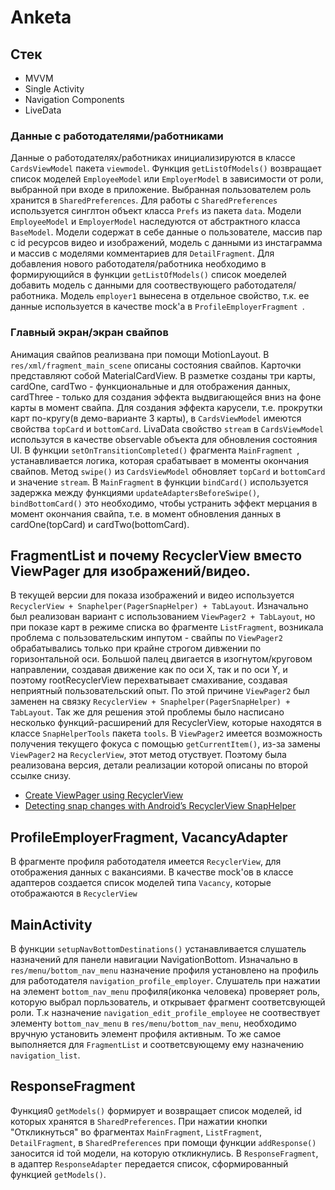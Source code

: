 # Anketa
## Стек
- MVVM
- Single Activity
- Navigation Components
- LiveData

### Данные с работодателями/работниками
Данные о работодателях/работниках инициализируются в классе ```CardsViewModel``` пакета ```viewmodel```. 
Функция ```getListOfModels()``` возвращает список моделей ```EmployeeModel``` или ```EmployerModel``` в зависимости от роли, выбранной при входе в приложение.
Выбранная пользователем роль хранится в ```SharedPreferences```. Для работы с ```SharedPreferences``` используется синглтон объект класса ```Prefs``` из пакета ```data```. 
Модели ```EmployeeModel``` и ```EmployerModel``` наследуются от абстрактного класса ```BaseModel```. Модели содержат в себе данные о пользователе, массив пар с id ресурсов видео и изображений, модель с данными из инстаграмма и массив с моделями комментариев для ```DetailFragment```. Для добавления нового работодателя/работника необходимо в формирующийся в функции ```getListOfModels()``` список моеделей добавить модель с данными для соотвествующего работодателя/работника.
Модель ```employer1``` вынесена в отдельное свойство, т.к. ее данные используется в качестве mock'a в  ```ProfileEmployerFragment ```.

### Главный экран/экран свайпов
Анимация свайпов реализвана при помощи MotionLayout.
В ```res/xml/fragment_main_scene``` описаны состояния свайпов.
Карточки представляют собой MaterialCardView. В разметке созданы три карты, cardOne, cardTwo - функциональные и для отображения данных, cardThree - только для создания эффекта выдвигающейся вниз на фоне карты в момент свайпа.
Для создания эффекта карусели, т.е. прокрутки карт по-кругу(в демо-варианте 3 карты), в ```CardsViewModel``` имеются свойства ```topCard``` и ```bottomCard```. LivaData cвойство ```stream``` в ```CardsViewModel``` использутся в качестве observable объекта для обновления состояния UI. В функции  ```setOnTransitionCompleted()``` фрагмента  ```MainFragment ```, устанавливается логика, которая срабатывает в моменты окончания свайпов. Метод  ```swipe()``` из  ```CardsViewModel``` обновляет  ```topCard``` и  ```bottomCard``` и значение   ```stream```. В ```MainFragment``` в функции ```bindCard()``` используется задержка между функциями  ```updateAdaptersBeforeSwipe()```, ```bindBottomCard()``` это необходимо, чтобы устранить эффект мерцания в момент окончания свайпа, т.е. в момент обновления данных в cardOne(topCard) и cardTwo(bottomCard).

## FragmentList и почему RecyclerView вместо ViewPager для изображений/видео. 
В текущей версии для показа изображений и видео используется ```RecyclerView + Snaphelper(PagerSnapHelper) + TabLayout```.
Изначально был реализован вариант с использованием  ```ViewPager2 + TabLayout```, но при показе карт в режиме списка во фрагменте ```ListFragment```, возникала проблема с пользовательским инпутом - свайпы по ```ViewPager2``` обрабатывались только при крайне строгом дивжении по горизонтальной оси. Большой палец двигается в изогнутом/круговом направлении, создавая движение как по оси X, так и по оси Y, и поэтому rootRecyclerView перехватывает смахивание, создавая неприятный пользовательский опыт. По этой причине ```ViewPager2``` был заменен на связку ```RecyclerView + Snaphelper(PagerSnapHelper) + TabLayout```. Так же для решения этой проблемы было насписано несколько функций-расширений для RecyclerView, которые находятся в классе ```SnapHelperTools``` пакета ```tools```.
В ```ViewPager2``` имеется возможность получения текущего фокуса с помощью ```getCurrentItem()```, из-за замены ```ViewPager2``` на ```RecyclerView```, этот метод отуствует. Поэтому была реализована версия, детали реализации которой описаны по второй ссылке снизу. 

- [Create ViewPager using RecyclerView](https://www.linkedin.com/pulse/create-viewpager-using-recyclerview-android-ali-ahmed/)
- [Detecting snap changes with Android’s RecyclerView SnapHelper](https://medium.com/over-engineering/detecting-snap-changes-with-androids-recyclerview-snaphelper-9e9f5e95c424)

## ProfileEmployerFragment, VacancyAdapter
В фрагменте профиля работодателя имеется ```RecyclerView```, для отображения данных с вакансиями. В качестве mock'ов в классе адаптеров создается список моделей типа ```Vacancy```, которые отображаются в ```RecyclerView```

## MainActivity
В функции ```setupNavBottomDestinations()``` устанавливается слушатель назначений для панели навигации NavigationBottom.
Изначально в ```res/menu/bottom_nav_menu``` назначение профиля установлено на профиль для работодателя ```navigation_profile_employer```. Слушатель при нажатии на элемент ```bottom_nav_menu``` профиля(иконка человека) проверяет роль, которую выбрал порльзователь, и открывает фрагмент соответсвующей роли. Т.к назначение ```navigation_edit_profile_employee``` не соотвествует элементу ```bottom_nav_menu``` в ```res/menu/bottom_nav_menu```, необходимо вручную установить элемент профиля активным. То же самое выполняется для ```FragmentList``` и соответсвующему ему назначению ```navigation_list```.

## ResponseFragment 
Функция0 ```getModels()``` формирует и возвращает список моделей, id которых хранятся в ```SharedPreferences```.
При нажатии кнопки "Откликнуться" во фрагментах ```MainFragment```, ```ListFragment```, ```DetailFragment```, в ```SharedPreferences``` при помощи функции ```addResponse()``` заносится id той модели, на которую откликнулись. 
В ```ResponseFragment```, в адаптер ```ResponseAdapter``` передается список, сформированный функцией ```getModels()```.


